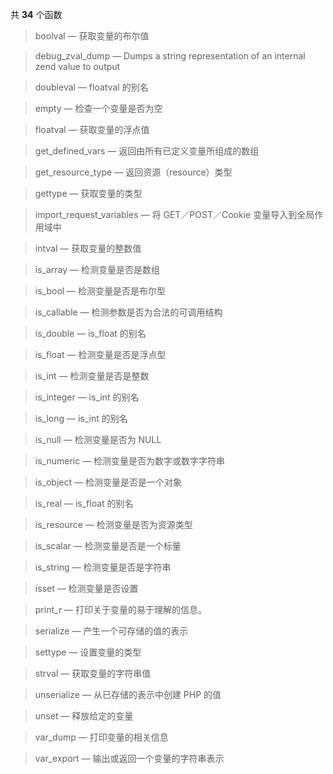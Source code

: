 共 **34** 个函数



> boolval — 获取变量的布尔值


> debug_zval_dump — Dumps a string representation of an internal zend value to output


> doubleval — floatval 的别名


> empty — 检查一个变量是否为空


> floatval — 获取变量的浮点值


> get_defined_vars — 返回由所有已定义变量所组成的数组


> get_resource_type — 返回资源（resource）类型


> gettype — 获取变量的类型


> import_request_variables — 将 GET／POST／Cookie 变量导入到全局作用域中


> intval — 获取变量的整数值


> is_array — 检测变量是否是数组


> is_bool — 检测变量是否是布尔型


> is_callable — 检测参数是否为合法的可调用结构


> is_double — is_float 的别名


> is_float — 检测变量是否是浮点型


> is_int — 检测变量是否是整数


> is_integer — is_int 的别名


> is_long — is_int 的别名


> is_null — 检测变量是否为 NULL


> is_numeric — 检测变量是否为数字或数字字符串


> is_object — 检测变量是否是一个对象


> is_real — is_float 的别名


> is_resource — 检测变量是否为资源类型


> is_scalar — 检测变量是否是一个标量


> is_string — 检测变量是否是字符串


> isset — 检测变量是否设置


> print_r — 打印关于变量的易于理解的信息。


> serialize — 产生一个可存储的值的表示


> settype — 设置变量的类型


> strval — 获取变量的字符串值


> unserialize — 从已存储的表示中创建 PHP 的值


> unset — 释放给定的变量


> var_dump — 打印变量的相关信息


> var_export — 输出或返回一个变量的字符串表示
